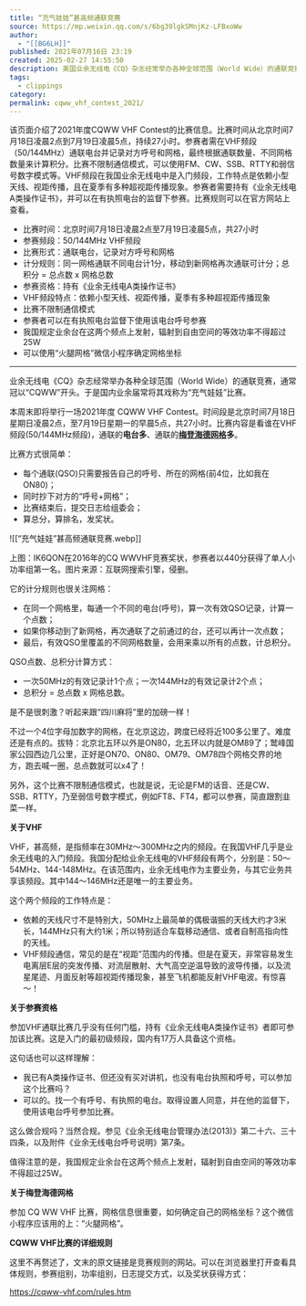 ```yaml
---
title: “充气娃娃”甚高频通联竞赛
source: https://mp.weixin.qq.com/s/6bg39lgkSMnjKz-LFBxoWw
author:
  - "[[BG6LH]]"
published: 2021年07月16日 23:19
created: 2025-02-27 14:55:50
description: 美国业余无线电《CQ》杂志经常举办各种全球范围（World Wide）的通联竞赛，通常冠以“CQWW”开头。于是国内业余届常将其称为“充气娃娃”比赛。本周末即将举行一场“CQWW VHF Contest”。
tags:
  - clippings
category: 
permalink: cqww_vhf_contest_2021/
---
```

该页面介绍了2021年度CQWW VHF Contest的比赛信息。比赛时间从北京时间7月18日凌晨2点到7月19日凌晨5点，持续27小时。参赛者需在VHF频段（50/144MHz）通联电台并记录对方呼号和网格，最终根据通联数量、不同网格数量来计算积分。比赛不限制通信模式，可以使用FM、CW、SSB、RTTY和弱信号数字模式等。VHF频段在我国业余无线电中是入门频段，工作特点是依赖小型天线、视距传播，且在夏季有多种超视距传播现象。参赛者需要持有《业余无线电A类操作证书》，并可以在有执照电台的监督下参赛。比赛规则可以在官方网站上查看。

- 比赛时间：北京时间7月18日凌晨2点至7月19日凌晨5点，共27小时
- 参赛频段：50/144MHz VHF频段
- 比赛形式：通联电台，记录对方呼号和网格
- 计分规则：同一网格通联不同电台计1分，移动到新网格再次通联可计分；总积分 = 总点数 x 网格总数
- 参赛资格：持有《业余无线电A类操作证书》
- VHF频段特点：依赖小型天线、视距传播，夏季有多种超视距传播现象
- 比赛不限制通信模式
- 参赛者可以在有执照电台监督下使用该电台呼号参赛
- 我国规定业余台在这两个频点上发射，辐射到自由空间的等效功率不得超过25W
- 可以使用“火腿网格”微信小程序确定网格坐标

---

业余无线电《CQ》杂志经常举办各种全球范围（World Wide）的通联竞赛，通常冠以“CQWW”开头。于是国内业余届常将其戏称为“充气娃娃”比赛。  

本周末即将举行一场2021年度 CQWW VHF Contest。时间段是北京时间7月18日星期日凌晨2点，至7月19日星期一的早晨5点，共27小时。比赛内容是看谁在VHF频段(50/144MHz频段)，通联的**电台多**、通联的[**梅登海德网格**](http://mp.weixin.qq.com/s?__biz=MzI0NTgxNDI0NQ==&mid=2247483672&idx=1&sn=54b09c008bee364b6dd6a68e2b6235dc&chksm=e9498792de3e0e84d8d769a87613278f12c10f1e476c4182e5e0c8ef03081127d0f714f5be43&scene=21#wechat_redirect)**多**。

比赛方式很简单：

- 每个通联(QSO)只需要报告自己的呼号、所在的网格(前4位，比如我在ON80)；
- 同时抄下对方的“呼号+网格”；
- 比赛结束后，提交日志给组委会；
- 算总分，算排名，发奖状。

![[“充气娃娃”甚高频通联竞赛.webp]]

上图：IK6QON在2016年的CQ WWVHF竞赛奖状，参赛者以440分获得了单人小功率组第一名。图片来源：互联网搜索引擎，侵删。  

它的计分规则也很关注网格：

- 在同一个网格里，每通一个不同的电台(呼号)，算一次有效QSO记录，计算一个点数；
- 如果你移动到了新网格，再次通联了之前通过的台，还可以再计一次点数；
- 最后，有效QSO里覆盖的不同网格数量，会用来乘以所有的点数，计总积分。

QSO点数、总积分计算方式：  

- 一次50MHz的有效记录计1个点；一次144MHz的有效记录计2个点；
- 总积分 = 总点数 x 网格总数。

是不是很刺激？听起来跟“四川麻将”里的加磅一样！

不过一个4位字母加数字的网格，在北京这边，跨度已经将近100多公里了。难度还是有点的。拔特：北京北五环以外是ON80，北五环以内就是OM89了；鹫峰国家公园西边几公里，正好是ON70、ON80、OM79、OM78四个网格交界的地方，跑去喊一圈，总点数就可以x4了！  

另外，这个比赛不限制通信模式，也就是说，无论是FM的话音、还是CW、SSB、RTTY，乃至弱信号数字模式，例如FT8、FT4，都可以参赛，简直跟割韭菜一样。

**关于VHF**

VHF，甚高频，是指频率在30MHz～300MHz之内的频段。在我国VHF几乎是业余无线电的入门频段。我国分配给业余无线电的VHF频段有两个，分别是：50～54MHz、144-148MHz。在该范围内，业余无线电作为主要业务，与其它业务共享该频段。其中144～146MHz还是唯一的主要业务。

这个两个频段的工作特点是：

- 依赖的天线尺寸不是特别大，50MHz上最简单的偶极谐振的天线大约才3米长，144MHz只有大约1米；所以特别适合车载移动通信、或者自制高指向性的天线。
- VHF频段通信，常见的是在“视距”范围内的传播。但是在夏天，非常容易发生电离层E层的突发传播、对流层散射、大气高空逆温导致的波导传播，以及流星尾迹、月面反射等超视距传播现象，甚至飞机都能反射VHF电波。有惊喜～！

**关于参赛资格**

参加VHF通联比赛几乎没有任何门槛，持有《业余无线电A类操作证书》者即可参加该比赛。这是入门的最初级频段，国内有17万人具备这个资格。

这句话也可以这样理解：

- 我已有A类操作证书、但还没有买对讲机，也没有电台执照和呼号，可以参加这个比赛吗？
- 可以的。找一个有呼号、有执照的电台。取得设置人同意，并在他的监督下，使用该电台呼号参加比赛。

这么做合规吗？当然合规。参见《业余无线电台管理办法(2013)》第二十六、三十四条，以及附件《业余无线电台呼号说明》第7条。

值得注意的是，我国规定业余台在这两个频点上发射，辐射到自由空间的等效功率不得超过25W。

**关于梅登海德网格**

参加 CQ WW VHF 比赛，网格信息很重要，如何确定自己的网格坐标？这个微信小程序应该用的上：“火腿网格”。

**CQWW VHF比赛的详细规则**

这里不再赘述了，文末的原文链接是竞赛规则的网站。可以在浏览器里打开查看具体规则，参赛组别，功率组别，日志提交方式，以及奖状获得方式：

https://cqww-vhf.com/rules.htm